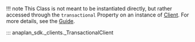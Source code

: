 !!! note
    This Class is not meant to be instantiated directly, but rather accessed through the `transactional` Property on an
    instance of [Client](sync_client.md). For more details, see the [Guide](../../guides/transactional.md).

::: anaplan_sdk._clients._TransactionalClient
